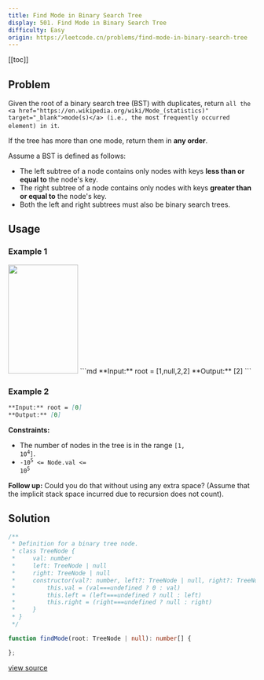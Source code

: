 ```yaml
---
title: Find Mode in Binary Search Tree
display: 501. Find Mode in Binary Search Tree
difficulty: Easy
origin: https://leetcode.cn/problems/find-mode-in-binary-search-tree
---
```


[[toc]]

## Problem

Given the root of a binary search tree (BST) with duplicates, return `all the <a href="https://en.wikipedia.org/wiki/Mode_(statistics)" target="_blank">mode(s)</a> (i.e., the most frequently occurred element) in it`.

If the tree has more than one mode, return them in **any order**.

Assume a BST is defined as follows:

- The left subtree of a node contains only nodes with keys **less than or equal to** the node&#39;s key.
- The right subtree of a node contains only nodes with keys **greater than or equal to** the node&#39;s key.
- Both the left and right subtrees must also be binary search trees.

## Usage

### Example 1

<img alt="" src="https://assets.leetcode.com/uploads/2021/03/11/mode-tree.jpg" style="width: 142px; height: 222px;" />
```md
**Input:** root = [1,null,2,2]
**Output:** [2]
```

### Example 2

```md
**Input:** root = [0]
**Output:** [0]
```

**Constraints:**

- The number of nodes in the tree is in the range <code>[1, 10<sup>4</sup>]</code>.
- <code>-10<sup>5</sup> &lt;= Node.val &lt;= 10<sup>5</sup></code>

**Follow up:** Could you do that without using any extra space? (Assume that the implicit stack space incurred due to recursion does not count).

## Solution

```ts
/**
 * Definition for a binary tree node.
 * class TreeNode {
 *     val: number
 *     left: TreeNode | null
 *     right: TreeNode | null
 *     constructor(val?: number, left?: TreeNode | null, right?: TreeNode | null) {
 *         this.val = (val===undefined ? 0 : val)
 *         this.left = (left===undefined ? null : left)
 *         this.right = (right===undefined ? null : right)
 *     }
 * }
 */

function findMode(root: TreeNode | null): number[] {

};
```

[view source](https://leetcode.cn/problems/find-mode-in-binary-search-tree)
